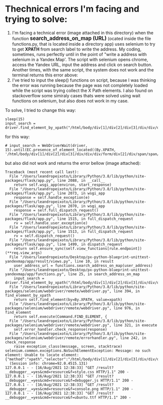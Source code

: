 # Thechnical errors I'm facing and trying to solve: 



1. I'm facing a technical error (image attached in this directory) when the function **<big>search_address_on_map (URL)</big>** (ocated inside the file functions.py, that is located inside a directory app) uses selenium to try to get **XPATH** from search label to write the address. My coding, sometimes, runs perfectly until in the point of "write a address with selenium in a Yandex Map'. The script with selenium opens chrome, access the Yandex URL, input the address and click on search button. Another times, with the same script, the system does not work and the terminal returns this error above: 
2. I've tried to input the sleep() functions on script, because I was thinking the error was running because the page was not completely loaded while the script was trying collect the X Path elements. I also found on stackoverflow some simiraly cases thats were solved using wait functions on selenium, but also does not work in my case.



To solve, I tried to change this way:

```
sleep(15)
input_search = driver.find_element_by_xpath("/html/body/div[1]/div[2]/div[3]/div/div/div/form/div[2]/div/span/span/input")
```

for this way:

```
# input_search = WebDriverWait(driver, 15).until(EC.presence_of_element_located((By.XPATH, '/html/body/div[1]/div[2]/div[3]/div/div/div/form/div[2]/div/span/span/input')))
```



but also did not work and returns the error bellow (image attached):

```
Traceback (most recent call last):
  File "/Users/leandropeixoto/Library/Python/3.8/lib/python/site-packages/flask/app.py", line 2088, in __call__
    return self.wsgi_app(environ, start_response)
  File "/Users/leandropeixoto/Library/Python/3.8/lib/python/site-packages/flask/app.py", line 2073, in wsgi_app
    response = self.handle_exception(e)
  File "/Users/leandropeixoto/Library/Python/3.8/lib/python/site-packages/flask/app.py", line 2070, in wsgi_app
    response = self.full_dispatch_request()
  File "/Users/leandropeixoto/Library/Python/3.8/lib/python/site-packages/flask/app.py", line 1515, in full_dispatch_request
    rv = self.handle_user_exception(e)
  File "/Users/leandropeixoto/Library/Python/3.8/lib/python/site-packages/flask/app.py", line 1513, in full_dispatch_request
    rv = self.dispatch_request()
  File "/Users/leandropeixoto/Library/Python/3.8/lib/python/site-packages/flask/app.py", line 1499, in dispatch_request
    return self.ensure_sync(self.view_functions[rule.endpoint])(**req.view_args)
  File "/Users/leandropeixoto/Desktop/px-python-blueprint-unittest-yandexmap/app/result/views.py", line 10, in result
    user_address_url = functions.search_address_on_map(user_address)
  File "/Users/leandropeixoto/Desktop/px-python-blueprint-unittest-yandexmap/app/functions.py", line 25, in search_address_on_map
    input_search = driver.find_element_by_xpath("/html/body/div[1]/div[2]/div[3]/div/div/div/form/div[2]/div/span/span/input")
  File "/Users/leandropeixoto/Library/Python/3.8/lib/python/site-packages/selenium/webdriver/remote/webdriver.py", line 394, in find_element_by_xpath
    return self.find_element(by=By.XPATH, value=xpath)
  File "/Users/leandropeixoto/Library/Python/3.8/lib/python/site-packages/selenium/webdriver/remote/webdriver.py", line 976, in find_element
    return self.execute(Command.FIND_ELEMENT, {
  File "/Users/leandropeixoto/Library/Python/3.8/lib/python/site-packages/selenium/webdriver/remote/webdriver.py", line 321, in execute
    self.error_handler.check_response(response)
  File "/Users/leandropeixoto/Library/Python/3.8/lib/python/site-packages/selenium/webdriver/remote/errorhandler.py", line 242, in check_response
    raise exception_class(message, screen, stacktrace)
selenium.common.exceptions.NoSuchElementException: Message: no such element: Unable to locate element: {"method":"xpath","selector":"/html/body/div[1]/div[2]/div[3]/div/div/div/form/div[2]/div/span/span/input"}
  (Session info: chrome=92.0.4515.131)
127.0.0.1 - - [16/Aug/2021 12:38:33] "GET /result?__debugger__=yes&cmd=resource&f=style.css HTTP/1.1" 200 -
127.0.0.1 - - [16/Aug/2021 12:38:33] "GET /result?__debugger__=yes&cmd=resource&f=debugger.js HTTP/1.1" 200 -
127.0.0.1 - - [16/Aug/2021 12:38:33] "GET /result?__debugger__=yes&cmd=resource&f=console.png HTTP/1.1" 200 -
127.0.0.1 - - [16/Aug/2021 12:38:33] "GET /result?__debugger__=yes&cmd=resource&f=ubuntu.ttf HTTP/1.1" 200 -
```

